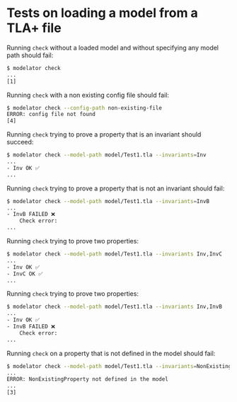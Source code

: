 # Tests on loading a model from a TLA+ file

Running `check` without a loaded model and without specifying any model path
should fail:

```sh
$ modelator check
...
[1]
```

Running `check` with a non existing config file should fail:

```sh
$ modelator check --config-path non-existing-file
ERROR: config file not found
[4]
```

Running `check` trying to prove a property that is an invariant should succeed:

```sh
$ modelator check --model-path model/Test1.tla --invariants=Inv
...
- Inv OK ✅
...
```

Running `check` trying to prove a property that is not an invariant should fail:

```sh
$ modelator check --model-path model/Test1.tla --invariants=InvB
...
- InvB FAILED ❌
    Check error:
...
```

Running `check` trying to prove two properties:

```sh
$ modelator check --model-path model/Test1.tla --invariants Inv,InvC
...
- Inv OK ✅
- InvC OK ✅
...
```

Running `check` trying to prove two properties:

```sh
$ modelator check --model-path model/Test1.tla --invariants Inv,InvB
...
- Inv OK ✅
- InvB FAILED ❌
    Check error:
...
```

Running `check` on a property that is not defined in the model should fail:

```sh
$ modelator check --model-path model/Test1.tla --invariants=NonExistingProperty
...
ERROR: NonExistingProperty not defined in the model
...
[3]
```
